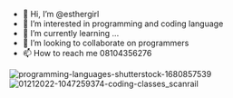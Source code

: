 - 👋 Hi, I’m @esthergirl
- 👀 I’m interested in programming and coding language
- 🌱 I’m currently learning ...
- 💞️ I’m looking to collaborate on programmers
- 📫 How to reach me 08104356276

<!---
esthergirl/esthergirl is a ✨ special ✨ repository because its `README.md` (this file) appears on your GitHub profile.
You can click the Preview link to take a look at your changes https://EmmanuelEsther.web.co.in
--->
![programming-languages-shutterstock-1680857539](https://github.com/esthergirl/esthergirl/assets/136473527/6eb5cd7a-c9ca-4526-a570-a8dba38b5308)
![01212022-1047259374-coding-classes_scanrail](https://github.com/esthergirl/esthergirl/assets/136473527/3008591b-5523-4c01-9f5f-e4f96da903f6)
